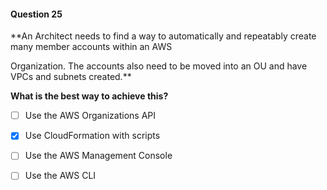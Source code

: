 #### Question  25


**An Architect needs to find a way to automatically and repeatably create many member accounts within an AWS

Organization. The accounts also need to be moved into an OU and have VPCs and subnets created.**


**What is the best way to achieve this?**


- [ ] Use the AWS Organizations API


- [x] Use CloudFormation with scripts


- [ ] Use the AWS Management Console


- [ ] Use the AWS CLI

